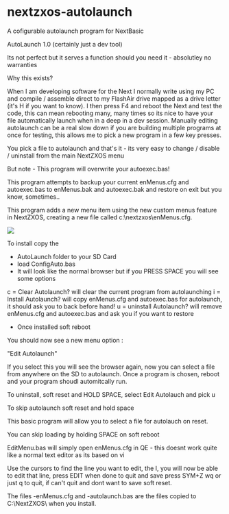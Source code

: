 # nextzxos-autolaunch
 A cofigurable autolaunch program for NextBasic

AutoLaunch 1.0 (certainly just a dev tool)

Its not perfect but it serves a function should you need it - absolutley no warranties

Why this exists?

When I am developing software for the Next I normally write using my PC and compile / assemble direct to my FlashAir drive mapped as a drive letter (it's H if you want to know). I then press F4 and reboot the Next and test the code, this can mean rebooting many, many times so its nice to have your file automatically launch when in a deep in a dev session. Manually editing autolaunch can be a real slow down if you are building multiple programs at once for testing, this allows me to pick a new program in a few key presses. 

You pick a file to autolaunch and that's it - its very easy to change / disable / uninstall from the main NextZXOS menu

But note - This program will overwrite your autoexec.bas!

This program attempts to backup your current enMenus.cfg and autoexec.bas to enMenus.bak and autoexec.bak and restore on exit but you know, sometimes..

This program adds a new menu item using the new custom menus feature in NextZXOS, creating a new file called c:\nextzxos\enMenus.cfg. 

<img src="https://github.com/em00k/src-gifs/blob/main/Autolaunch.gif">

To install copy the 

- AutoLaunch folder to your SD Card
- load ConfigAuto.bas 
- It will look like the normal browser but if you PRESS SPACE you will see some options

c = Clear Autolaunch?			will clear the current program from autolaunching
i = Install Autolaunch? 		will copy enMenus.cfg and autoexec.bas for autolaunch, it should ask you to back before hand!
u = uninstall Autolaunch?		will remove enMenus.cfg and autoexec.bas and ask you if you want to restore

- Once installed soft reboot

You should now see a new menu option : 

"Edit Autolaunch"

If you select this you will see the browser again, now you can select a file from anywhere on the SD to autolaunch. Once a program is chosen, reboot and your program shoudl automitcally run.

To uninstall, soft reset and HOLD SPACE, select Edit Autolauch and pick u

To skip autolaunch soft reset and hold space

This basic program will allow you to select a file for autolauch on reset.

You can skip loading by holding SPACE on soft reboot

EditMenu.bas will simply open enMenus.cfg in QE - this doesnt work quite like a normal text editor as its based on vi

Use the cursors to find the line you want to edit, the I, you will now be able to edit that line, press EDIT when done
to quit and save press SYM+Z wq or just q to quit, if can't quit and dont want to save soft reset.  

The files -enMenus.cfg and -autolaunch.bas are the files copied to C:\NextZXOS\ when you install. 
